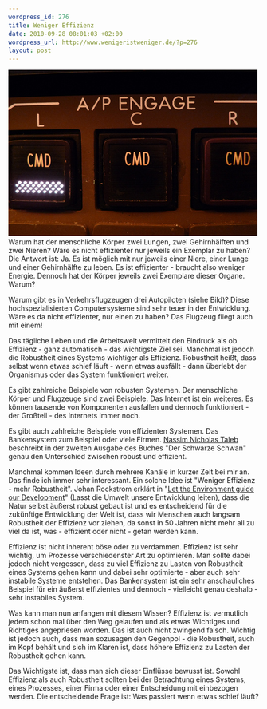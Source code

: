 ```yaml
--- 
wordpress_id: 276
title: Weniger Effizienz
date: 2010-09-28 08:01:03 +02:00
wordpress_url: http://www.wenigeristweniger.de/?p=276
layout: post
---
```

<div class="center">
<a href="http://www.flickr.com/photos/flyforfun/3212247460/"><img class="aligncenter size-full wp-image-284" title="3212247460_60e661f7e1" src="/wp-content/uploads/2010/09/3212247460_60e661f7e1.jpeg" alt="Autpilot panel" width="500" height="333" /></a>
</div>
Warum hat der menschliche Körper zwei Lungen, zwei Gehirnhälften und zwei Nieren? Wäre es nicht effizienter nur jeweils ein Exemplar zu haben? Die Antwort ist: Ja. Es ist möglich mit nur jeweils einer Niere, einer Lunge und einer Gehirnhälfte zu leben. Es ist effizienter - braucht also weniger Energie. Dennoch hat der Körper jeweils zwei Exemplare dieser Organe. Warum?

Warum gibt es in Verkehrsflugzeugen drei Autopiloten (siehe Bild)? Diese hochspezialisierten Computersysteme sind sehr teuer in der Entwicklung. Wäre es da nicht effizienter, nur einen zu haben? Das Flugzeug fliegt auch mit einem!

Das tägliche Leben und die Arbeitswelt vermittelt den Eindruck als ob Effizienz - ganz automatisch - das wichtigste Ziel sei. Manchmal ist jedoch die Robustheit eines Systems wichtiger als Effizienz. Robustheit heißt, dass selbst wenn etwas schief läuft - wenn etwas ausfällt - dann überlebt der Organismus oder das System funktioniert weiter.

Es gibt zahlreiche Beispiele von robusten Systemen. Der menschliche Körper und Flugzeuge sind zwei Beispiele. Das Internet ist ein weiteres. Es können tausende von Komponenten ausfallen und dennoch funktioniert - der Großteil - des Internets immer noch.

Es gibt auch zahlreiche Beispiele von effizienten Systemen. Das Bankensystem zum Beispiel oder viele Firmen.  <a href="http://www.fooledbyrandomness.com/">Nassim Nicholas Taleb</a> beschreibt in der zweiten Ausgabe des Buches "Der Schwarze Schwan" genau den Unterschied zwischen robust und effizient.

Manchmal kommen Ideen durch mehrere Kanäle in kurzer Zeit bei mir an. Das finde ich immer sehr interessant. Ein solche Idee ist "Weniger Effizienz - mehr Robustheit". Johan Rockstrom erklärt in "<a href=" http://www.ted.com/talks/johan_rockstrom_let_the_environment_guide_our_development.html">Let the Environment guide our Development</a>" (Lasst die Umwelt unsere Entwicklung leiten), dass die Natur selbst äußerst robust gebaut ist und es entscheidend für die zukünftige Entwicklung der Welt ist, dass wir Menschen auch langsam Robustheit der Effizienz vor ziehen, da sonst in 50 Jahren nicht mehr all zu viel da ist, was - effizient oder nicht - getan werden kann.

Effizienz ist nicht inherent böse oder zu verdammen. Effizienz ist sehr wichtig, um Prozesse verschiedenster Art zu optimieren. Man sollte dabei jedoch nicht vergessen, dass zu viel Effizienz zu Lasten von Robustheit eines Systems gehen kann und dabei sehr optimierte - aber auch sehr instabile Systeme entstehen. Das Bankensystem ist ein sehr anschauliches Beispiel für ein äußerst effizientes und dennoch - vielleicht genau deshalb - sehr instabiles System.

Was kann man nun anfangen mit diesem Wissen? Effizienz ist vermutlich jedem schon mal über den Weg gelaufen und als etwas Wichtiges und Richtiges angepriesen worden. Das ist auch nicht zwingend falsch. Wichtig ist jedoch auch, dass man sozusagen den Gegenpol - die Robustheit, auch im Kopf behält und sich im Klaren ist, dass höhere Effizienz zu Lasten der Robustheit gehen kann.

Das Wichtigste ist, dass man sich dieser Einflüsse bewusst ist. Sowohl Effizienz als auch Robustheit sollten bei der Betrachtung eines Systems, eines Prozesses, einer Firma oder einer Entscheidung mit einbezogen werden. Die entscheidende Frage ist: Was passiert wenn etwas schief läuft?
